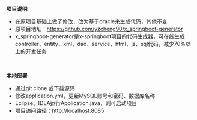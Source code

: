 **项目说明** 
- 在原项目基础上做了修改，改为基于oracle来生成代码，其他不变
- 原项目地址：https://github.com/yzcheng90/x_springboot-generator
- x_springboot-generator是x-springboot项目的代码生成器，可在线生成controller、entity、xml、dao、service、html、js、sql代码，减少70%以上的开发任务
<br> 


 **本地部署**
- 通过git clone 或下载源码
- 修改application.yml，更新MySQL账号和密码、数据库名称
- Eclipse、IDEA运行Application.java，则可启动项目
- 项目访问路径：http://localhost:8085




